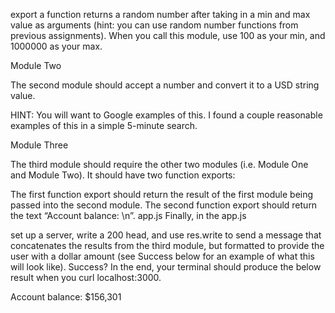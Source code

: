 export a function
returns a random number after taking in a min and max value as arguments
(hint: you can use random number functions from previous assignments). When you call this module, use 100 as your min, and 1000000 as your max.

Module Two

The second module should accept a number and convert it to a USD string value.

HINT: You will want to Google examples of this. I found a couple reasonable examples of this in a simple 5-minute search.

Module Three

The third module should require the other two modules (i.e. Module One and Module Two). It should have two function exports:

The first function export should return the result of the first module being passed into the second module.
The second function export should return the text “Account balance: \n”.
app.js
Finally, in the app.js

set up a server,
write a 200 head, and
use res.write to send a message that concatenates the results from the third module, but formatted to provide the user with a dollar amount (see Success below for an example of what this will look like).
Success?
In the end, your terminal should produce the below result when you curl localhost:3000.

Account balance:
$156,301
